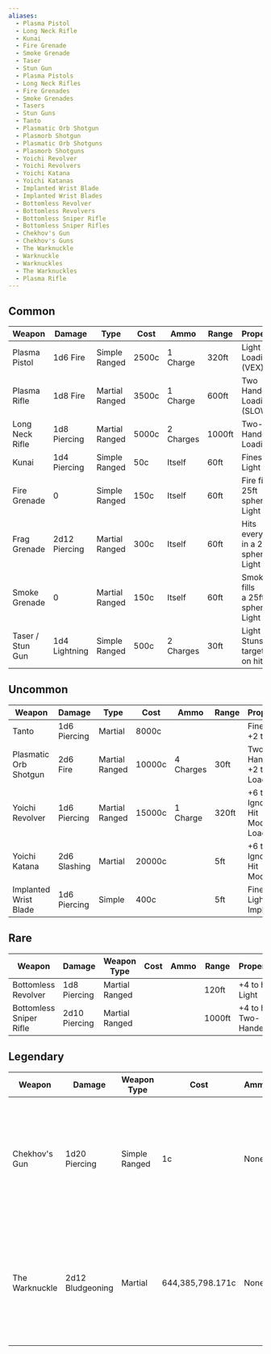 ```yaml
---
aliases:
  - Plasma Pistol
  - Long Neck Rifle
  - Kunai
  - Fire Grenade
  - Smoke Grenade
  - Taser
  - Stun Gun
  - Plasma Pistols
  - Long Neck Rifles
  - Fire Grenades
  - Smoke Grenades
  - Tasers
  - Stun Guns
  - Tanto
  - Plasmatic Orb Shotgun
  - Plasmorb Shotgun
  - Plasmatic Orb Shotguns
  - Plasmorb Shotguns
  - Yoichi Revolver
  - Yoichi Revolvers
  - Yoichi Katana
  - Yoichi Katanas
  - Implanted Wrist Blade
  - Implanted Wrist Blades
  - Bottomless Revolver
  - Bottomless Revolvers
  - Bottomless Sniper Rifle
  - Bottomless Sniper Rifles
  - Chekhov's Gun
  - Chekhov's Guns
  - The Warknuckle
  - Warknuckle
  - Warknuckles
  - The Warknuckles
  - Plasma Rifle
---
```

## Common
| Weapon              | Damage            | Type              | Cost  | Ammo         | Range  | Properties                                   |
| ------------------- | ----------------- | ----------------- | ----- | ------------ | ------ | -------------------------------------------- |
| Plasma<br>Pistol    | 1d6 Fire          | Simple<br>Ranged  | 2500c | 1 Charge     | 320ft  | Light<br>Loading<br>(VEX)                    |
| Plasma Rifle        | 1d8 Fire          | Martial<br>Ranged | 3500c | 1 Charge     | 600ft  | Two Handed<br>Loading<br>(SLOW)              |
| Long Neck<br>Rifle  | 1d8<br>Piercing   | Martial<br>Ranged | 5000c | 2 Charges    | 1000ft | Two-Handed<br>Loading                        |
| Kunai               | 1d4<br>Piercing   | Simple<br>Ranged  | 50c   | Itself       | 60ft   | Finesse<br>Light                             |
| Fire <br>Grenade    | 0                 | Simple<br>Ranged  | 150c  | Itself       | 60ft   | Fire fills a<br>25ft sphere<br>Light         |
| Frag<br>Grenade     | 2d12<br>Piercing  | Martial<br>Ranged | 300c  | Itself       | 60ft   | Hits everything<br>in a 25ft sphere<br>Light |
| Smoke<br>Grenade    | 0                 | Martial<br>Ranged | 150c  | Itself       | 60ft   | Smoke fills<br>a 25ft sphere<br>Light        |
| Taser /<br>Stun Gun | 1d4 <br>Lightning | Simple<br>Ranged  | 500c  | 2<br>Charges | 30ft   | Light<br>Stuns targets<br>on hit.            |

## Uncommon
| Weapon                      | Damage          | Type              | Cost   | Ammo      | Range | Properties                                           |
| --------------------------- | --------------- | ----------------- | ------ | --------- | ----- | ---------------------------------------------------- |
| Tanto                       | 1d6<br>Piercing | Martial           | 8000c  |           |       | Finesse<br>+2 to hit                                 |
| Plasmatic<br>Orb<br>Shotgun | 2d6<br>Fire     | Martial<br>Ranged | 10000c | 4 Charges | 30ft  | Two-Handed<br>+2 to hit<br>Loading                   |
| Yoichi<br>Revolver          | 1d6<br>Piercing | Martial<br>Ranged | 15000c | 1 Charge  | 320ft | +6 to hit<br>Ignores<br>Hit <br>Modifiers<br>Loading |
| Yoichi<br>Katana            | 2d6<br>Slashing | Martial           | 20000c |           | 5ft   | +6 to hit<br>Ignores<br>Hit <br>Modifiers            |
| Implanted<br>Wrist<br>Blade | 1d6<br>Piercing | Simple            | 400c   |           | 5ft   | Finesse<br>Light <br>Implant                         |

## Rare
| Weapon                        | Damage           | Weapon Type       | Cost | Ammo | Range  | Properties              |
| ----------------------------- | ---------------- | ----------------- | ---- | ---- | ------ | ----------------------- |
| Bottomless<br>Revolver        | 1d8<br>Piercing  | Martial<br>Ranged |      |      | 120ft  | +4 to hit<br>Light      |
| Bottomless<br>Sniper<br>Rifle | 2d10<br>Piercing | Martial<br>Ranged |      |      | 1000ft | +4 to hit<br>Two-Handed |

## Legendary
| Weapon         | Damage           | Weapon Type      | Cost             | Ammo | Range | Properties                                                                                                                                   |
| -------------- | ---------------- | ---------------- | ---------------- | ---- | ----- | -------------------------------------------------------------------------------------------------------------------------------------------- |
| Chekhov's Gun  | 1d20<br>Piercing | Simple<br>Ranged | 1c               | None | 320ft | Loads when observed, <br>then waits for a <br>dramatic moment to fire <br>without the consent of <br>its user. DC16 WIS to <br>stop the gun. |
| The Warknuckle | 2d12 Bludgeoning | Martial          | 644,385,798.171c | None | 10ft  | Heavy (25+)<br>Weighs 947lbs<br><br>Versatile (+2d10 bludgeoning)<br><br>Surge (+6d10 force) (one use per day)                               |
